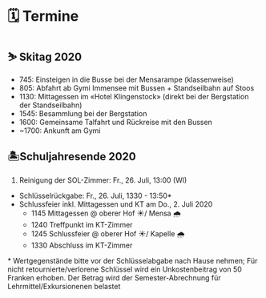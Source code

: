 # 🗓 Termine

## ⛷ Skitag 2020

* 745: Einsteigen in die Busse bei der Mensarampe (klassenweise)
* 805: Abfahrt ab Gymi Immensee mit Bussen + Standseilbahn auf Stoos
* 1130: Mittagessen im «Hotel Klingenstock» (direkt bei der Bergstation der Standseilbahn)
* 1545: Besammlung bei der Bergstation
* 1600: Gemeinsame Talfahrt und Rückreise mit den Bussen
* ~1700: Ankunft am Gymi

## 🏝Schuljahresende 2020

1. Reinigung der SOL-Zimmer: Fr., 26. Juli, 13:00 (Wl)
* Schlüsselrückgabe: Fr., 26. Juli, 1330 - 13:50*
* Schlussfeier inkl. Mittagessen und KT am Do., 2. Juli 2020
    * 1145 Mittagessen @ oberer Hof ☀️/ Mensa 🌧
    * 1240 Treffpunkt im KT-Zimmer
    * 1245 Schlussfeier @ oberer Hof ☀️/ Kapelle 🌧
    * 1330 Abschluss im KT-Zimmer

\* Wertgegenstände bitte vor der Schlüsselabgabe nach Hause nehmen; Für nicht retournierte/verlorene Schlüssel wird ein Unkostenbeitrag von 50 Franken erhoben. Der Betrag wird der Semester-Abrechnung für Lehrmittel/Exkursionenen belastet